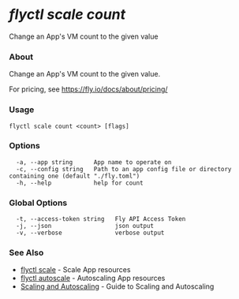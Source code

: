 # _flyctl scale count_

Change an App's VM count to the given value

### About

Change an App's VM count to the given value. 

For pricing, see https://fly.io/docs/about/pricing/

### Usage
```
flyctl scale count <count> [flags]
```

### Options

```
  -a, --app string      App name to operate on
  -c, --config string   Path to an app config file or directory containing one (default "./fly.toml")
  -h, --help            help for count
```

### Global Options

```
  -t, --access-token string   Fly API Access Token
  -j, --json                  json output
  -v, --verbose               verbose output
```

### See Also

* [flyctl scale](/docs/flyctl/scale/)	 - Scale App resources
* [flyctl autoscale](/docs/flyctl/autoscale/)	 - Autoscaling App resources
* [Scaling and Autoscaling](/docs/reference/scaling/)	 - Guide to Scaling and Autoscaling

